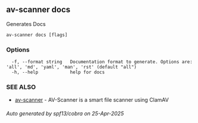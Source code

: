 ## av-scanner docs

Generates Docs

```
av-scanner docs [flags]
```

### Options

```
  -f, --format string   Documentation format to generate. Options are: 'all', 'md', 'yaml', 'man', 'rst' (default "all")
  -h, --help            help for docs
```

### SEE ALSO

* [av-scanner](av-scanner.md)	 - AV-Scanner is a smart file scanner using ClamAV

###### Auto generated by spf13/cobra on 25-Apr-2025
